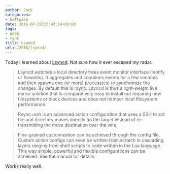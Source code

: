 ```yaml
---
author: Jack
categories:
- Software
date: 2016-07-20T23:42:14+00:00
tags:
- geek
- sync
title: Lsyncd
url: /2016/lsyncd/
---
```


Today I learned about [Lsyncd][1]. Not sure how it ever escaped my radar.

> Lsyncd watches a local directory trees event monitor interface (inotify or fsevents). It aggregates and combines events for a few seconds and then spawns one (or more) process(es) to synchronize the changes. By default this is rsync. Lsyncd is thus a light-weight live mirror solution that is comparatively easy to install not requiring new filesystems or block devices and does not hamper local filesystem performance.
  
> Rsync+ssh is an advanced action configuration that uses a SSH to act file and directory moves directly on the target instead of re-transmitting the move destination over the wire.
  
> Fine-grained customization can be achieved through the config file. Custom action configs can even be written from scratch in cascading layers ranging from shell scripts to code written in the Lua language. This way simple, powerful and flexible configurations can be acheived. See the manual for details.

Works really well.

&nbsp;

 [1]: https://github.com/axkibe/lsyncd